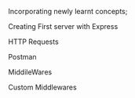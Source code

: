 Incorporating newly learnt concepts;

Creating First server with Express

HTTP Requests

Postman

MiddileWares

Custom Middlewares
